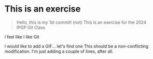# This is an exercise
> Hello, this is my 1st commit! (not)
This is an exercise for the 2024 IPGP Git Class

I feel like I like Git

I would like to add a GIF... let's find one
This should be a non-conflicting modification.
I'm just adding a couple of lines, after all.
